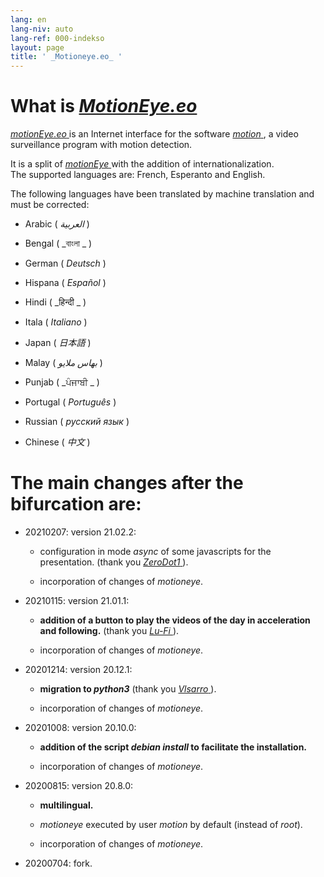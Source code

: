 ```yaml
---
lang: en
lang-niv: auto
lang-ref: 000-indekso
layout: page
title: ' _Motioneye.eo_ '
---
```

# What is [ _MotionEye.eo_ ](https://github.com/jmichault/motioneye.eo) 

[ _motionEye.eo_ ](https://github.com/jmichault/motioneye.eo) is an Internet interface for the software [ _motion_ ](https://motion-project.github.io/), a video surveillance program with motion detection.

It is a split of [ _motionEye_ ](https://github.com/ccrisan/motioneye) with the addition of internationalization.  
The supported languages ​​are: French, Esperanto and English.

The following languages ​​have been translated by machine translation and must be corrected:

* Arabic ( _العربية_ )


* Bengal ( _বাংলা _ )
  

  

* German ( _Deutsch_ )


* Hispana ( _Español_ )


* Hindi ( _हिन्दी _ )
  

  

* Itala ( _Italiano_ )


* Japan ( _日本語_ )


* Malay ( _بهاس ملايو_ )


* Punjab ( _ਪੰਜਾਬੀ _ )
  

  

* Portugal ( _Português_ )


* Russian ( _русский язык_ )


* Chinese ( _中文_ )




# The main changes after the bifurcation are:

* 20210207: version 21.02.2:


  * configuration in mode _async_ of some javascripts for the presentation. (thank you [ _ZeroDot1_ ]( https://github.com/ZeroDot1 ) ).


  * incorporation of changes of _motioneye_.


* 20210115: version 21.01.1:


  * **addition of a button to play the videos of the day in acceleration and following.** (thank you [ _Lu-Fi_ ](https://github.com/Lu-Fi) ).


  * incorporation of changes of _motioneye_.


* 20201214: version 20.12.1:


  * **migration to _python3_** (thank you [ _Vlsarro_ ](https://github.com/Vlsarro) ).


  * incorporation of changes of _motioneye_.


* 20201008: version 20.10.0:


  * **addition of the script _debian install_ to facilitate the installation.**


  * incorporation of changes of _motioneye_.


* 20200815: version 20.8.0:


  * **multilingual.**


  * _motioneye_ executed by user _motion_ by default (instead of _root_).


  * incorporation of changes of _motioneye_.


* 20200704: fork.



